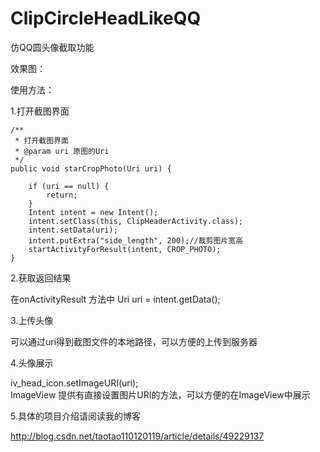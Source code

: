 # ClipCircleHeadLikeQQ
仿QQ圆头像截取功能

效果图：

使用方法：



1.打开截图界面

    /**
     * 打开截图界面
     * @param uri 原图的Uri
     */
    public void starCropPhoto(Uri uri) {

        if (uri == null) {
            return;
        }
        Intent intent = new Intent();
        intent.setClass(this, ClipHeaderActivity.class);
        intent.setData(uri);
        intent.putExtra("side_length", 200);//裁剪图片宽高
        startActivityForResult(intent, CROP_PHOTO);
    }
    

2.获取返回结果


在onActivityResult 方法中
Uri uri = intent.getData();

3.上传头像


可以通过uri得到截图文件的本地路径，可以方便的上传到服务器

4.头像展示


iv_head_icon.setImageURI(uri);  
ImageView 提供有直接设置图片URI的方法，可以方便的在ImageView中展示



5.具体的项目介绍请阅读我的博客

http://blog.csdn.net/taotao110120119/article/details/49229137
